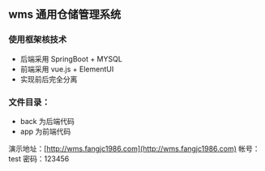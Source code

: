 ## wms 通用仓储管理系统
### 使用框架核技术
* 后端采用 SpringBoot + MYSQL
* 前端采用 vue.js + ElementUI 
* 实现前后完全分离

### 文件目录：
* back 为后端代码
* app 为前端代码

演示地址：[http://wms.fangjc1986.com](http://wms.fangjc1986.com)
帐号：test
密码：123456